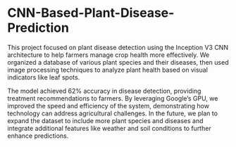 # CNN-Based-Plant-Disease-Prediction
This project focused on plant disease detection using the Inception V3 CNN architecture to help farmers manage crop health more effectively. We organized a database of various plant species and their diseases, then used image processing techniques to analyze plant health based on visual indicators like leaf spots.  

The model achieved 62% accuracy in disease detection, providing treatment recommendations to farmers. By leveraging Google’s GPU, we improved the speed and efficiency of the system, demonstrating how technology can address agricultural challenges. In the future, we plan to expand the dataset to include more plant species and diseases and integrate additional features like weather and soil conditions to further enhance predictions.
